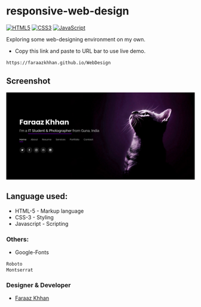 # responsive-web-design
[![HTML5](https://img.shields.io/badge/HTML5-Markup-green)](https://en.wikipedia.org/wiki/HTML5)
[![CSS3](https://img.shields.io/badge/CSS--3-styling-orange)](https://en.wikipedia.org/wiki/Cascading_Style_Sheets)
[![JavaScript](https://img.shields.io/badge/JavaScript-client--side--scripting-blue)](https://en.wikipedia.org/wiki/JavaScript)

Exploring some web-designing environment on my own.
* Copy this link and paste to URL bar to use live demo.
```
https://faraazkhhan.github.io/WebDesign
```

## Screenshot
![ResponsiveWeb by FaraazKhhan](https://raw.githubusercontent.com/FaraazKhhan/WebDesign/master/screenshot.png)

## Language used:
* HTML-5 - Markup language
* CSS-3 - Styling
* Javascript - Scripting

### Others:
* Google-Fonts
```
Roboto
Montserrat
```

### Designer & Developer
* [Faraaz Khhan](https://www.instagram.com/justfaraaz) 
